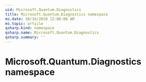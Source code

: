 ```yaml
---
uid: Microsoft.Quantum.Diagnostics
title: Microsoft.Quantum.Diagnostics namespace
ms.date: 10/16/2020 12:00:00 AM
ms.topic: article
qsharp.kind: namespace
qsharp.name: Microsoft.Quantum.Diagnostics
qsharp.summary: ''
---
```


# Microsoft.Quantum.Diagnostics namespace



